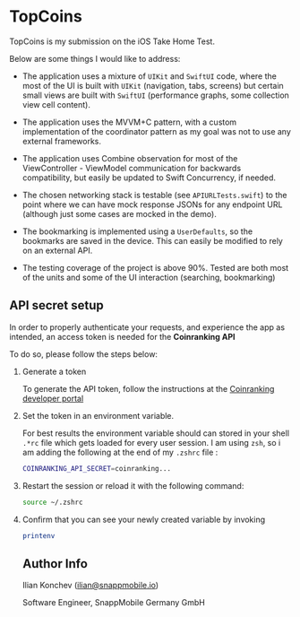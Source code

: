 # TopCoins

TopCoins is my submission on the iOS Take Home Test. 

Below are some things I would like to address:

- The application uses a mixture of `UIKit` and `SwiftUI` code, where the most of the UI is built with `UIKit` (navigation, tabs, screens) but certain small views are built with `SwiftUI` (performance graphs, some collection view cell content).

- The application uses the MVVM+C pattern, with a custom implementation of the coordinator pattern as my goal was not to use any external frameworks.

- The application uses Combine observation for most of the ViewController - ViewModel communication for backwards compatibility, but easily be updated to Swift Concurrency, if needed.

- The chosen networking stack is testable (see `APIURLTests.swift`) to the point where we can have mock response JSONs for any endpoint URL (although just some cases are mocked in the demo).

- The bookmarking is implemented using a `UserDefaults`, so the bookmarks are saved in the device. This can easily be modified to rely on an external API.

- The testing coverage of the project is above 90%. Tested are both most of the units and some of the UI interaction (searching, bookmarking)


## API secret setup

In order to properly authenticate your requests, and experience the app as intended, an access token is needed for the __Coinranking API__

To do so, please follow the steps below:

1. Generate a token
   
   To generate the API token, follow the instructions at the [Coinranking developer portal](https://developers.coinranking.com/api/documentation)

2. Set the token in an environment variable.

   For best results the environment variable should can stored in your shell `.*rc` file which gets loaded for every user session. I am using `zsh`, so i am adding the following at the end of my `.zshrc` file :

   ```sh
   COINRANKING_API_SECRET=coinranking...
   ```
3. Restart the session or reload it with the following command:

   ```sh
   source ~/.zshrc
   ```
4. Confirm that you can see your newly created variable by invoking

   ```sh
   printenv
   ```

   ## Author Info

   Ilian Konchev ([ilian@snappmobile.io](mailto:ilian@snappmobile.io))

   Software Engineer, SnappMobile Germany GmbH
